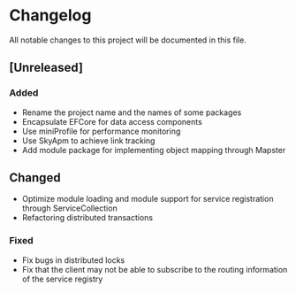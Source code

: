 # Changelog
All notable changes to this project will be documented in this file.

## [Unreleased]

### Added
- Rename the project name and the names of some packages
- Encapsulate EFCore for data access components
- Use miniProfile for performance monitoring
- Use SkyApm to achieve link tracking
- Add module package for implementing object mapping through Mapster

## Changed
- Optimize module loading and module support for service registration through ServiceCollection
- Refactoring distributed transactions

### Fixed
- Fix bugs in distributed locks
- Fix that the client may not be able to subscribe to the routing information of the service registry